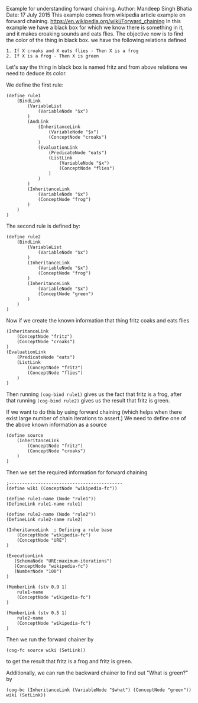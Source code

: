 Example for understanding forward chaining.
Author: Mandeep Singh Bhatia
Date: 17 July 2015
This example comes from wikipedia article example on forward chaining.
https://en.wikipedia.org/wiki/Forward_chaining
In this example we have a black box for which we know there is something in it, and it makes croaking sounds and eats flies.
The objective now is to find the color of the thing in black box.
we have the following relations defined
```
1. If X croaks and X eats flies - Then X is a frog
2. If X is a frog - Then X is green
```
Let's say the thing in black box is named fritz and from above relations we need to deduce its color.

We define the first rule:
```
(define rule1
	(BindLink
		(VariableList
			(VariableNode "$x")
		)
		(AndLink
			(InheritanceLink
				(VariableNode "$x")
				(ConceptNode "croaks")
			)
			(EvaluationLink
				(PredicateNode "eats")
				(ListLink
					(VariableNode "$x")
					(ConceptNode "flies")
				)
			)
		)
		(InheritanceLink
			(VariableNode "$x")
			(ConceptNode "frog")
		)
	)
)
```

The second rule is defined by:
```
(define rule2
	(BindLink
		(VariableList
			(VariableNode "$x")
		)
		(InheritanceLink
			(VariableNode "$x")
			(ConceptNode "frog")
		)
		(InheritanceLink
			(VariableNode "$x")
			(ConceptNode "green")
		)
	)
)
```

Now if we create the known information that thing fritz coaks and eats flies
```
(InheritanceLink
	(ConceptNode "fritz")
	(ConceptNode "croaks")
)
(EvaluationLink
	(PredicateNode "eats")
	(ListLink
		(ConceptNode "fritz")
		(ConceptNode "flies")
	)
)
```

Then running `(cog-bind rule1)` gives us the fact that fritz is a frog, after that
running `(cog-bind rule2)` gives us the result that fritz is green.

If we want to do this by using forward chaining (which helps when there exist large number of chain iterations to assert.)
We need to define one of the above known information as a source
```
(define source
	(InheritanceLink
		(ConceptNode "fritz")
		(ConceptNode "croaks")
	)
)
```

Then we set the required information for forward chaining
```
;-------------------------------------------
(define wiki (ConceptNode "wikipedia-fc"))

(define rule1-name (Node "rule1"))
(DefineLink rule1-name rule1)

(define rule2-name (Node "rule2"))
(DefineLink rule2-name rule2)

(InheritanceLink  ; Defining a rule base
	(ConceptNode "wikipedia-fc")
	(ConceptNode "URE")
)

(ExecutionLink
   (SchemaNode "URE:maximum-iterations")
   (ConceptNode "wikipedia-fc")
   (NumberNode "100")
)

(MemberLink (stv 0.9 1)
	rule1-name
	(ConceptNode "wikipedia-fc")
)

(MemberLink (stv 0.5 1)
	rule2-name
	(ConceptNode "wikipedia-fc")
)
```

Then we run the forward chainer by
```
(cog-fc source wiki (SetLink))
```
to get the result that fritz is a frog and fritz is green.

Additionally, we can run the backward chainer to find out "What is green?" by
```
(cog-bc (InheritanceLink (VariableNode "$what") (ConceptNode "green")) wiki (SetLink))
```
